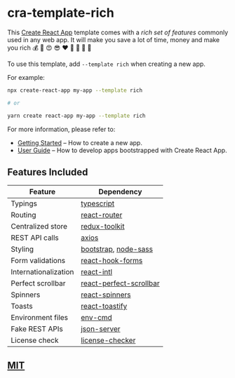 # cra-template-rich

This [Create React App](https://github.com/facebook/create-react-app) template comes with a _rich set of features_ commonly used in any web app. It will make you save a lot of time, money and make you rich :moneybag: :money_with_wings: :heart_eyes: :sunglasses: :heart: :tada: :confetti_ball: :gift: :hamburger:

To use this template, add `--template rich` when creating a new app.

For example:

```sh
npx create-react-app my-app --template rich

# or

yarn create react-app my-app --template rich
```

For more information, please refer to:

- [Getting Started](https://create-react-app.dev/docs/getting-started) – How to create a new app.
- [User Guide](https://create-react-app.dev) – How to develop apps bootstrapped with Create React App.

## Features Included

| Feature              | Dependency                                                                             |
| -------------------- | -------------------------------------------------------------------------------------- |
| Typings              | [typescript](https://www.typescriptlang.org/)                                          |
| Routing              | [react-router](https://reacttraining.com/react-router/)                                |
| Centralized store    | [redux-toolkit](https://redux-toolkit.js.org/)                                         |
| REST API calls       | [axios](https://github.com/axios/axios)                                                |
| Styling              | [bootstrap](https://getbootstrap.com/), [node-sass](https://github.com/sass/node-sass) |
| Form validations     | [react-hook-forms](https://react-hook-form.com)                                        |
| Internationalization | [react-intl](https://github.com/formatjs/react-intl)                                   |
| Perfect scrollbar    | [react-perfect-scrollbar](https://github.com/goldenyz/react-perfect-scrollbar)         |
| Spinners             | [react-spinners](https://github.com/davidhu2000/react-spinners)                        |
| Toasts               | [react-toastify](https://github.com/fkhadra/react-toastify)                            |
| Environment files    | [env-cmd](https://github.com/toddbluhm/env-cmd)                                        |
| Fake REST APIs       | [json-server](https://github.com/typicode/json-server)                                 |
| License check        | [license-checker](https://github.com/davglass/license-checker)                         |

## [MIT](https://github.com/ajeetshah/react-rich/blob/master/LICENSE)
